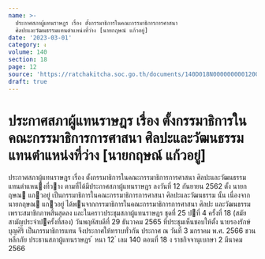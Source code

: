 ```yaml
---
name: >-
  ประกาศสภาผู้แทนราษฎร เรื่อง ตั้งกรรมาธิการในคณะกรรมาธิการการศาสนา
  ศิลปะและวัฒนธรรมแทนตำแหน่งที่ว่าง [นายกฤษณ์ แก้วอยู่]
date: '2023-03-01'
category: ง
volume: 140
section: 18
page: 12
source: 'https://ratchakitcha.soc.go.th/documents/140D018N0000000001200.pdf'
draft: true
---
```


# ประกาศสภาผู้แทนราษฎร เรื่อง ตั้งกรรมาธิการในคณะกรรมาธิการการศาสนา ศิลปะและวัฒนธรรมแทนตำแหน่งที่ว่าง [นายกฤษณ์ แก้วอยู่]

ประกาศสภาผู้แทนราษฎร เรื่อง ตั้งกรรมาธิการในคณะกรรมาธิการการศาสนา ศิลปะและวัฒนธรรม แทนตําแหนงที่วาง ตามที่ได้มีประกาศสภาผู้แทนราษฎร ลงวันที่ 12 กันยายน 2562 ตั้ง นายกฤษณ แกวอยู่ เป็นกรรมาธิการในคณะกรรมาธิการการศาสนา ศิลปะและวัฒนธรรม นั้น เนื่องจาก นายกฤษณ แกวอยู่ ได้พนจากกรรมาธิการในคณะกรรมาธิการการศาสนา ศิลปะ และวัฒนธรรม เพราะสมาชิกภาพสิ้นสุดลง และในคราวประชุมสภาผู้แทนราษฎร ชุดที่ 25 ปที่ 4 ครั้งที่ 18 (สมัยสามัญประจําปครั้งที่สอง) วันพฤหัสบดีที่ 29 ธันวาคม 2565 ที่ประชุมเห็นชอบให้ตั้ง นายรองรักษ์ บุญศิริ เป็นกรรมาธิการแทน จึงประกาศให้ทราบทั่วกัน ประกาศ ณ วันที่ 3 มกราคม พ.ศ. 2566 ชวน หลีกภัย ประธานสภาผู้แทนราษฎร ้ หนา 12 ่ เลม 140 ตอนที่ 18 ง ราชกิจจานุเบกษา 2 มีนาคม 2566
